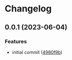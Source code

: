 # Changelog

## 0.0.1 (2023-06-04)


### Features

* initial commit ([4980f9b](https://github.com/AlecVision/trpc-sse-link/commit/4980f9bf1df798c2269bf1df6a58947903d7595e))
